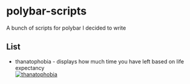 # polybar-scripts
A bunch of scripts for polybar I decided to write

## List

* thanatophobia - displays how much time you have left based on life expectancy  
[![thanatophobia](scripts/thanoatophobia/images/thanatophobia.png)](scripts/thanatophobia/)
